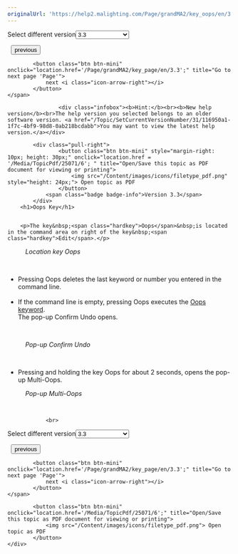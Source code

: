 ```yaml
---
originalUrl: 'https://help2.malighting.com/Page/grandMA2/key_oops/en/3.3'
---
```


<div class="topic-navigation">

<div class="pull-right">
	<span class="pull-left">


<div class="pull-left">
<form action="/Topic/SetCurrentVersionNumber" class="form-inline" id="frmTagSelector" method="post">	<span class="form-mini">
		<div class="input-prepend"><span class="add-on">Select different version</span><select autocomplete="off" id="versionNumberId" name="versionNumberId" onchange="$(this).closest('#frmTagSelector').submit();" style="width: 120px;"><option value="">- latest -</option>
<option selected="selected" value="6">3.3</option>
<option value="14">3.4</option>
<option value="18">3.5</option>
<option value="21">3.6</option>
<option value="23">3.7</option>
<option value="27">3.8</option>
<option value="31">3.9</option>
</select></div>
		<input data-val="true" data-val-number="The field Int32 must be a number." data-val-required="The Int32 field is required." id="ProductId" name="ProductId" type="hidden" value="11">
		<input id="CurrentGuid" name="CurrentGuid" type="hidden" value="116950a1-1f7c-4bf9-98d8-0ab218bcdabb">
	</span>
</form></div>&nbsp;	</span>
	<span class="pull-right" style="white-space: nowrap;">
			<button class="btn btn-mini" onclick="location.href='/Page/grandMA2/key_on/en/3.3'; " title="Go to previous page 'On'">
				<i class="icon-arrow-left"></i> previous
			</button>

			<button class="btn btn-mini" onclick="location.href='/Page/grandMA2/key_page/en/3.3';" title="Go to next page 'Page'">
				next <i class="icon-arrow-right"></i> 
			</button>
	</span>
</div>
<div class="clear-fix" style="margin-bottom: 10px"></div>
</div>

					<div class="infobox"><b>Hint:</b><br><b>New help version</b><br>The help version you selected belongs to an older software version. <a href="/Topic/SetCurrentVersionNumber/31/116950a1-1f7c-4bf9-98d8-0ab218bcdabb">You may want to view the latest help version.</a></div>

			<div class="pull-right">
					<button class="btn btn-mini" style="margin-right: 10px; height: 30px;" onclick="location.href = '/Media/TopicPdf/25071/6'; " title="Open/Save this topic as PDF document for viewing or printing">
						<img src="/Content/images/icons/filetype_pdf.png" style="height: 24px;"> Open topic as PDF
					</button>
				<span class="badge badge-info">Version 3.3</span>
			</div>
		<h1>Oops Key</h1>


		<p>The key&nbsp;<span class="hardkey">Oops</span>&nbsp;is located in the command area on right of the key&nbsp;<span class="hardkey">Edit</span>.</p>

<figure class="caption"><img alt="" src="/Media/Image/img_oops-key_v3_2.png">
<figcaption><em>Location k</em><em>ey&nbsp;</em><em>Oops&nbsp;</em></figcaption>
</figure>

<p>&nbsp;</p>

<ul>
	<li>Pressing&nbsp;<span class="hardkey">Oops</span> deletes the last keyword or number you entered in the command line.<br>
	&nbsp;</li>
	<li>If the command line is empty, pressing&nbsp;<span class="hardkey">Oops</span> executes the <a href="/Topic/0ad6c60e-d015-4a39-bc04-22e7834aa861">Oops keyword</a>.<br>
	The pop-up Confirm Undo opens.</li>
</ul>

<p>&nbsp;</p>

<figure class="caption"><img alt="" src="/Media/Image/popup_confirm-undo_v3-2.png">
<figcaption><em>Pop-up Confirm Undo</em></figcaption>
</figure>

<p>&nbsp;</p>

<ul>
	<li>Pressing and holding the key&nbsp;<span class="hardkey">Oops</span>&nbsp;for about 2 seconds, opens the pop-up Multi-Oops.</li>
</ul>

<figure class="caption"><img alt="" src="/Media/Image/popup_multi-oops_v3-2.png">
<figcaption><em>Pop-up Multi-Oops</em></figcaption>
</figure>

<p>&nbsp;</p>


				<br>
<div class="topic-navigation">

<div class="pull-right">
	<span class="pull-left">


<div class="pull-left">
<form action="/Topic/SetCurrentVersionNumber" class="form-inline" id="frmTagSelector" method="post">	<span class="form-mini">
		<div class="input-prepend"><span class="add-on">Select different version</span><select autocomplete="off" id="versionNumberId" name="versionNumberId" onchange="$(this).closest('#frmTagSelector').submit();" style="width: 120px;"><option value="">- latest -</option>
<option selected="selected" value="6">3.3</option>
<option value="14">3.4</option>
<option value="18">3.5</option>
<option value="21">3.6</option>
<option value="23">3.7</option>
<option value="27">3.8</option>
<option value="31">3.9</option>
</select></div>
		<input data-val="true" data-val-number="The field Int32 must be a number." data-val-required="The Int32 field is required." id="ProductId" name="ProductId" type="hidden" value="11">
		<input id="CurrentGuid" name="CurrentGuid" type="hidden" value="116950a1-1f7c-4bf9-98d8-0ab218bcdabb">
	</span>
</form></div>&nbsp;	</span>
	<span class="pull-right" style="white-space: nowrap;">
			<button class="btn btn-mini" onclick="location.href='/Page/grandMA2/key_on/en/3.3'; " title="Go to previous page 'On'">
				<i class="icon-arrow-left"></i> previous
			</button>

			<button class="btn btn-mini" onclick="location.href='/Page/grandMA2/key_page/en/3.3';" title="Go to next page 'Page'">
				next <i class="icon-arrow-right"></i> 
			</button>
	</span>
</div>
	<div class="clear-fix"></div>
	<div class="pull-right">
	
			<button class="btn btn-mini" onclick="location.href='/Media/TopicPdf/25071/6';" title="Open/Save this topic as PDF document for viewing or printing">
				<img src="/Content/images/icons/filetype_pdf.png"> Open topic as PDF
			</button>
	</div>
<div class="clear-fix" style="margin-bottom: 10px"></div>
</div>

	
